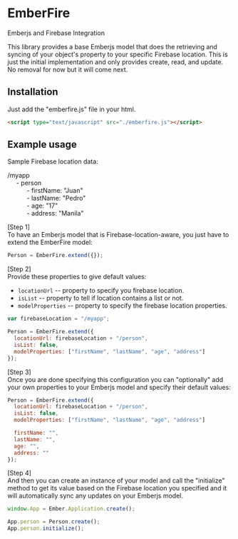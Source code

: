 EmberFire
=========

Emberjs and Firebase Integration

This library provides a base Emberjs model that does the retrieving and syncing of your object's property to your specific Firebase location.
This is just the initial implementation and only provides create, read, and update. No removal for now but it will come next.

## Installation

Just add the "emberfire.js" file in your html.

```html
<script type="text/javascript" src="./emberfire.js"></script>
```

## Example usage

Sample Firebase location data:

/myapp <br />
&nbsp;&nbsp;&nbsp;&nbsp; - person <br />
&nbsp;&nbsp;&nbsp;&nbsp;&nbsp;&nbsp;&nbsp;&nbsp;&nbsp;&nbsp; - firstName: "Juan" <br />
&nbsp;&nbsp;&nbsp;&nbsp;&nbsp;&nbsp;&nbsp;&nbsp;&nbsp;&nbsp; - lastName: "Pedro" <br />
&nbsp;&nbsp;&nbsp;&nbsp;&nbsp;&nbsp;&nbsp;&nbsp;&nbsp;&nbsp; - age: "17" <br />
&nbsp;&nbsp;&nbsp;&nbsp;&nbsp;&nbsp;&nbsp;&nbsp;&nbsp;&nbsp; - address: "Manila" <br />

[Step 1] <br />
To have an Emberjs model that is Firebase-location-aware, you just have to extend the EmberFire model:

```javascript
Person = EmberFire.extend({});
```

[Step 2] <br />
Provide these properties to give default values:

 * `locationUrl` -- property to specify you firebase location.
 * `isList` -- property to tell if location contains a list or not.
 * `modelProperties` -- property to specify the firebase location properties.

```javascript
var firebaseLocation = "/myapp";

Person = EmberFire.extend({
  locationUrl: firebaseLocation + "/person",
  isList: false,
  modelProperties: ["firstName", "lastName", "age", "address"]
});
```

[Step 3] <br />
Once you are done specifying this configuration you can "optionally" add your own properties to your Emberjs model and specify their default values:

```javascript
Person = EmberFire.extend({
  locationUrl: firebaseLocation + "/person",
  isList: false,
  modelProperties: ["firstName", "lastName", "age", "address"]

  firstName: "",
  lastName: "",
  age: "",
  address: ""
});
```

[Step 4] <br />
And then you can create an instance of your model and call the "initialize" method to get its value based on the Firebase location you specified and it will automatically sync any updates on your Emberjs model.

```javascript
window.App = Ember.Application.create();

App.person = Person.create();
App.person.initialize();
```